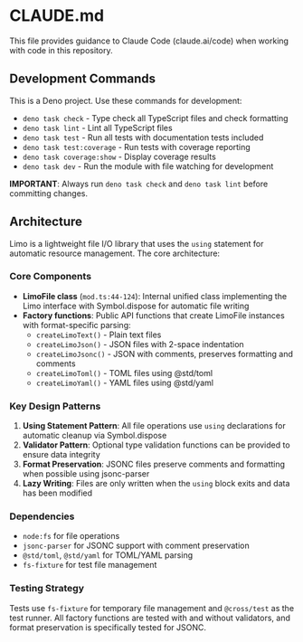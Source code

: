 # CLAUDE.md

This file provides guidance to Claude Code (claude.ai/code) when working with code in this repository.

## Development Commands

This is a Deno project. Use these commands for development:

- `deno task check` - Type check all TypeScript files and check formatting
- `deno task lint` - Lint all TypeScript files
- `deno task test` - Run all tests with documentation tests included
- `deno task test:coverage` - Run tests with coverage reporting
- `deno task coverage:show` - Display coverage results
- `deno task dev` - Run the module with file watching for development

**IMPORTANT**: Always run `deno task check` and `deno task lint` before committing changes.

## Architecture

Limo is a lightweight file I/O library that uses the `using` statement for automatic resource management. The core architecture:

### Core Components

- **LimoFile class** (`mod.ts:44-124`): Internal unified class implementing the Limo interface with Symbol.dispose for automatic file writing
- **Factory functions**: Public API functions that create LimoFile instances with format-specific parsing:
  - `createLimoText()` - Plain text files
  - `createLimoJson()` - JSON files with 2-space indentation
  - `createLimoJsonc()` - JSON with comments, preserves formatting and comments
  - `createLimoToml()` - TOML files using @std/toml
  - `createLimoYaml()` - YAML files using @std/yaml

### Key Design Patterns

1. **Using Statement Pattern**: All file operations use `using` declarations for automatic cleanup via Symbol.dispose
2. **Validator Pattern**: Optional type validation functions can be provided to ensure data integrity
3. **Format Preservation**: JSONC files preserve comments and formatting when possible using jsonc-parser
4. **Lazy Writing**: Files are only written when the `using` block exits and data has been modified

### Dependencies

- `node:fs` for file operations
- `jsonc-parser` for JSONC support with comment preservation
- `@std/toml`, `@std/yaml` for TOML/YAML parsing
- `fs-fixture` for test file management

### Testing Strategy

Tests use `fs-fixture` for temporary file management and `@cross/test` as the test runner. All factory functions are tested with and without validators, and format preservation is specifically tested for JSONC.
